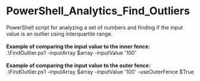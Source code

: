 # PowerShell_Analytics_Find_Outliers
PowerShell script for analyzing a set of numbers and finding if the input value is an outlier using interquartile range.
</br>
</br>
**Example of comparing the input value to the inner fence:**
</br>
.\FindOutlier.ps1 -inputArray $array -inputValue '100'
</br>
</br>
**Example of comparing the input value to the outer fence:**
</br>
.\FindOutlier.ps1 -inputArray $array -inputValue '100' -useOuterFence $True
